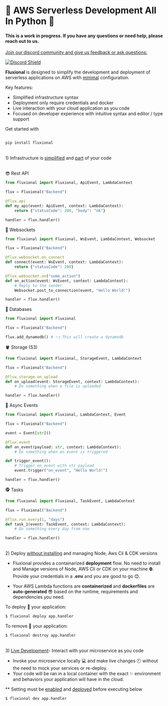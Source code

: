 # 🚀 AWS Serverless Development All In Python 🐍

#### This is a work in progress. If you have any questions or need help, please reach out to us.

<u>Join our discord community and give us feedback or ask questions:</u>

[![Discord Shield](https://discordapp.com/api/guilds/1234210853574807668/widget.png?style=shield)](https://discord.gg/x8W4h5rT)

<b class="theme-primary-light">Fluxional</b> is designed to simplify the development and deployment of serverless applications on AWS with <u>minimal</u> configuration.<br>

Key features:<br>

- Simplified infrastructure syntax
- Deployment only require credentials and docker
- Live interaction with your cloud application as you code
- Focused on developer experience with intuitive syntax and editor / type support
  <br>

Get started with

```bash

pip install fluxional

```

<br>

<div class="index-title">1) Infrastructure is <u>simplified</u> and <u>part</u> of your code</div><br>

😎 Rest API

```python
from fluxional import Fluxional, ApiEvent, LambdaContext

flux = Fluxional("Backend")

@flux.api
def my_api(event: ApiEvent, context: LambdaContext):
    return {"statusCode": 200, "body": "ok"}

handler = flux.handler()
```

📲 Websockets

```python
from fluxional import Fluxional, WsEvent, LambdaContext, Websocket

flux = Fluxional("Backend")

@flux.websocket.on_connect
def connect(event: WsEvent, context: LambdaContext):
    return {"statusCode": 200}

@flux.websocket.on("some_action")
def on_action(event: WsEvent, context: LambdaContext):
    # Reply to the sender
    Websocket.post_to_connection(event, "Hello World!")

handler = flux.handler()
```

🔐 Databases

```python
from fluxional import Fluxional

flux = Fluxional("Backend")

flux.add_dynamodb() # 👈 This will create a dynamodb
```

🪣 Storage (S3)

```python
from fluxional import Fluxional, StorageEvent, LambdaContext

flux = Fluxional("Backend")

@flux.storage.on_upload
def on_upload(event: StorageEvent, context: LambdaContext):
    # Do something when a file is uploaded

handler = flux.handler()
```

🚶 Async Events

```python
from fluxional import Fluxional, LambdaContext, Event

flux = Fluxional("Backend")

event = Event[str]()

@flux.event
def on_event(payload: str, context: LambdaContext):
    # Do something when an event is triggered

def trigger_event():
    # Trigger on_event with str payload
    event.trigger("on_event", "Hello World!")

handler = flux.handler()
```

🕵️ Tasks

```python
from fluxional import Fluxional, TaskEvent, LambdaContext

flux = Fluxional("Backend")

@flux.run.every(1, "days")
def task_1(event: TaskEvent, context: LambdaContext):
    # Do something every day from now

handler = flux.handler()
```

<br>
<div class="index-title"> 2) Deploy <u>without installing</u> and managing Node, Aws Cli & CDK versions</div>

- Fluxional provides a containarized <b>deployment</b> flow. No need to install and Manage versions of Node, AWS Cli or CDK on your machine ⛔.
  Provide your credentials in a <b>.env</b> and you are good to go 😊.<br>

- Your AWS Lambda functions are <b>containerized</b> and <b>dockerfiles</b> are <b>auto-generated</b> 😎 based on the runtime, requirements and dependencies you need.

To deploy 🚀 your application:

<div>

```bash
$ fluxional deploy app.handler
```

</div>
To remove 🔨 your application:

<div>

```bash
$ fluxional destroy app.handler
```

</div>

<br>

<div class="index-title"> 3) <u>Live Development</u>- Interact with your microservice as you code </div>

- Invoke your microservice locally 💻 and make live changes 🕘 without the need to mock your services or re-deploy.
- Your code will be ran in a local container with the exact ✨ environment and behaviors your application will have in the cloud.

\*\* Setting must be <u>enabled</u> and <u>deployed</u> before executing below <br>

<div>

```bash
$ fluxional dev app.handler
```

</div>

<br>
